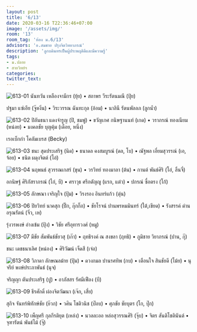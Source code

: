 ```yaml
---
layout: post
title: '6/13'
date: 2020-03-16 T22:36:46+07:00
image: '/assets/img/'
room: '13'
room_tag: 'ห้อง ม.6/13'
advisors: 'อ.สมชาย ปรุงจิตวิทยาภรณ์'
description: 'ลูกบดินทรเป็นผู้ประพฤติดีและมีความรู้'
tags:
- ม.ปลาย
- สายวิทย์ฯ
categories:
twitter_text:
---
```

![613-01](https://res.cloudinary.com/dbruw74ms/image/upload/r_8,c_fit,w_760/v1584372635/613-01_xnuhmb.png)
นันทวัน เหลืองจามีกร (ยุ้ย) • สถาพร วีระรัตนมณี (ปุ้ย)

ปฐมา แซ่เอีย (จู๊หงิ่น) • วิระวรรณ ฉันทะกุล (อ้อม) • นาลินี รัตนพัลลภ (ลูกน้ำ)

![613-02](https://res.cloudinary.com/dbruw74ms/image/upload/r_8,c_fit,w_760/v1584372647/613-02_xx3rha.png)
ปิลันธนา แดงจำรูญ (ปิ, ชมพู่) • ขวัญเกศ กนิษฐานนท์ (เกด) • วราภรณ์ ทองเนียม (หน่อย) • มงคลชัย บุญคุ้ม (เดือย, หนึ่ง)

เรอเบ็กก่า โคลัมเบรส (Becky)

![613-03](https://res.cloudinary.com/dbruw74ms/image/upload/r_8,c_fit,w_760/v1584372896/613-03_jdd6jt.png)
ชนะ สุดประเสริฐ (นิด) • ธนาดล คงสมบูรณ์ (ดล, โบ) • ณัฐพล เอี่ยมสุวรรณ์ (เอ, จ้อย) • ธนิต ผดุงจิตต์ (โอ๋)

![613-04](https://res.cloudinary.com/dbruw74ms/image/upload/r_8,c_fit,w_760/v1584372643/613-04_fzbr6a.png)
นฤพนธ์ สุวรรณเกสร์ (ขุน) • วรวิทย์ ทองมาลา (ต้น) • กานต์ พันธ์ศิริ (โอ๋, ลิ้นจี่)

อกนิษฐ์ ศิริภัสราภรณ์ (ไก่, บี) • ศราวุธ ศรีกตัญญู (แรก, แต๋ว) • ปกรณ์ ซื่อตรง (โก้)

![613-05](https://res.cloudinary.com/dbruw74ms/image/upload/r_8,c_fit,w_760/v1584372587/613-05_haywkj.png)
ลักษณา เจริญใจ (ปุ้ม) • วิรงรอง อินทร์แก้ว (ตุ่น)

![613-06](https://res.cloudinary.com/dbruw74ms/image/upload/r_8,c_fit,w_760/v1584372637/613-06_e7ckf0.png)
ปิยวิทย์ นาคสุก (ปิ๊ก, กุ๊กกิ๊ก) • ชัยโรจน์ ปานพรหมมินทร์ (ใต้,เขียด) • รังสรรค์ ด่านอรุณรัตน์ (จิ๋ว, เห)

รุ่งวรพงษ์ อ่างเข้ม (ปุ้ง) • วิชัย ศรีอุทารวงศ์ (หมู)

![613-07](https://res.cloudinary.com/dbruw74ms/image/upload/r_8,c_fit,w_760/v1584444293/613-07_bgkfvg.png)
มีชัย สัมพันธ์ชัยวสุ (เก๊า) • ฤทธิรงค์ ณ สงขลา (ฤทธิ) • ภูมิชาย วิยาภรณ์ (ปาน, กุ๊)

ชนะ เดชธนาเลิศ (หน่อง) • ศิริวัฒน์ เจ็ดสี (เจ๋อ)

![613-08](https://res.cloudinary.com/dbruw74ms/image/upload/r_8,c_fit,w_760/v1584444299/613-08_h3t7oz.png)
วิภาดา ลักษณลม้าย (ปุ้ม) • ดวงกมล ปานรศทิพ (กบ) • เตือนใจ สินชัยดี (โม้ย) • นุจรีย์ พงษ์ประภาพันธ์ (นุจ)

จริญญา ตันประเสริฐ (ปู) • อาภัสสร รัศมีเฟือง (บี)

![613-09](https://res.cloudinary.com/dbruw74ms/image/upload/r_8,c_fit,w_760/v1584444303/613-09_q2undg.png)
ธีรศักดิ์ ผ่องจิตวัฒนา (เจ๊ก, เสี่ย)

สุกิจ จันทร์พิทักษ์ชัย (ย๊วก) • วศิน โชติวนิช (ป๊อบ) • ศุภชัย ชัยบุตร (โก, ปุ๊ก)

![613-10](https://res.cloudinary.com/dbruw74ms/image/upload/r_8,c_fit,w_760/v1584444303/613-10_ita8pv.png)
เพ็ญศรี กุลกีรติยุต (เหล่ง) • นวลละออ หล่อสุวรรณศิริ (จุ๊บ) • จิตร สันติโชตินันต์ • จุฑารัตน์ พันธ์ไม้ (จุ๊)
